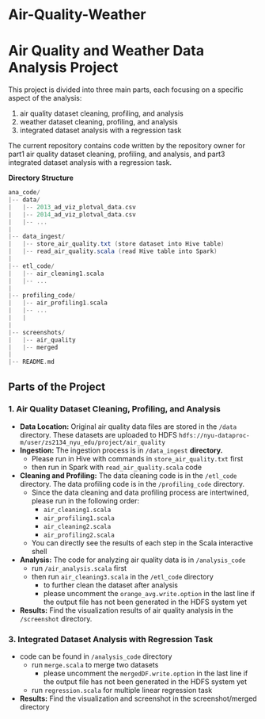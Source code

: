 # Air-Quality-Weather

# **Air Quality and Weather Data Analysis Project**

This project is divided into three main parts, each focusing on a specific aspect of the analysis:

1. air quality dataset cleaning, profiling, and analysis
2. weather dataset cleaning, profiling, and analysis
3. integrated dataset analysis with a regression task

The current repository contains code written by the repository owner for part1 air quality dataset cleaning, profiling, and analysis, and part3 integrated dataset analysis with a regression task.

****Directory Structure****

```scala
ana_code/
|-- data/
|   |-- 2013_ad_viz_plotval_data.csv
|   |-- 2014_ad_viz_plotval_data.csv
|   |-- ...
|
|-- data_ingest/
|   |-- store_air_quality.txt (store dataset into Hive table)
|   |-- read_air_quality.scala (read Hive table into Spark)
|
|-- etl_code/
|   |-- air_cleaning1.scala
|   |-- ...
|
|-- profiling_code/
|   |-- air_profiling1.scala
|   |-- ...
|   |
|
|-- screenshots/
|   |-- air_quality
|   |-- merged
|
|-- README.md
```

## **Parts of the Project**

### **1. Air Quality Dataset Cleaning, Profiling, and Analysis**

- **Data Location:** Original air quality data files are stored in the `/data` directory. These datasets are uploaded to HDFS `hdfs://nyu-dataproc-m/user/zs2134_nyu_edu/project/air_quality`
- **Ingestion:** The ingestion process is in `/data_ingest` ****directory**.**
    - Please run in Hive with commands in `store_air_quality.txt` first
    - then run in Spark with `read_air_quality.scala` code
- **Cleaning and Profiling:** The data cleaning code is in the `/etl_code` directory. The data profiling code is in the `/profiling_code` directory.
    - Since the data cleaning and data profiling process are intertwined, please run in the following order:
        - `air_cleaning1.scala`
        - `air_profiling1.scala`
        - `air_cleaning2.scala`
        - `air_profiling2.scala`
    - You can directly see the results of each step in the Scala interactive shell
- **Analysis:** The code for analyzing air quality data is in `/analysis_code`
    - run `/air_analysis.scala` first
    - then run `air_cleaning3.scala` in the `/etl_code` directory
        - to further clean the dataset after analysis
        - please uncomment the `orange_avg.write.option` in the last line if the output file has not been generated in the HDFS system yet
- **Results:** Find the visualization results of air quality analysis in the `/screenshot` directory.

### **3. Integrated Dataset Analysis with Regression Task**

- code can be found in `/analysis_code` directory
    - run `merge.scala` to merge two datasets
        - please uncomment the `mergedDF.write.option` in the last line if the output file has not been generated in the HDFS system yet
    - run `regression.scala` for multiple linear regression task
- **Results:** Find the visualization and screenshot in the screenshot/merged directory
